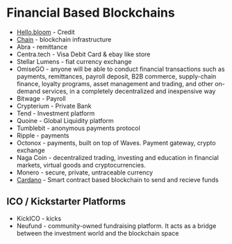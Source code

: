 # Financial Based Blockchains

- [Hello.bloom](http://hellobloom.io/) - Credit 
- [Chain](https://chain.com/) - blockchain infrastructure
- Abra - remittance
- Centra.tech - Visa Debit Card & ebay like store
- Stellar Lumens - fiat currency exchange
- OmiseGO - anyone will be able to conduct financial transactions such as payments, remittances, payroll deposit, B2B commerce, supply-chain finance, loyalty programs, asset management and trading, and other on-demand services, in a completely decentralized and inexpensive way
- Bitwage - Payroll
- Crypterium - Private Bank
- Tend - Investment platform
- Quoine - Global Liquidity platform
- Tumblebit - anonymous payments protocol
- Ripple - payments
- Octonox - payments, built on top of Waves. Payment gateway, crypto exchange
- Naga Coin - decentralized trading, investing and education in financial markets, virtual goods and cryptocurrencies.
- Monero - secure, private, untraceable currency
- [Cardano](https://www.cardanohub.org) - Smart contract based blockchain to send and recieve funds


## ICO / Kickstarter Platforms
- KickICO - kicks
- Neufund - community-owned fundraising platform. It acts as a bridge between the investment world and the blockchain space
